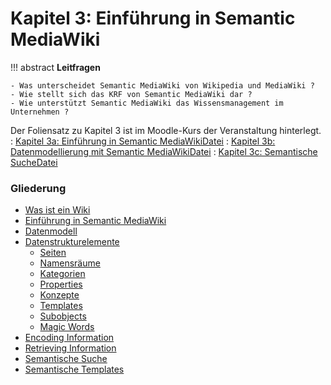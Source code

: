 # Kapitel 3: Einführung in Semantic MediaWiki


!!! abstract
    **Leitfragen**  

    - Was unterscheidet Semantic MediaWiki von Wikipedia und MediaWiki ?
    - Wie stellt sich das KRF von Semantic MediaWiki dar ?
    - Wie unterstützt Semantic MediaWiki das Wissensmanagement im Unternehmen ?


Der Foliensatz zu Kapitel 3 ist im Moodle-Kurs der Veranstaltung hinterlegt. 
: [Kapitel 3a: Einführung in Semantic MediaWikiDatei](https://lernen.h-da.de/mod/resource/view.php?id=526488)
: [Kapitel 3b: Datenmodellierung mit Semantic MediaWikiDatei](https://lernen.h-da.de/mod/resource/view.php?id=526489)
: [Kapitel 3c: Semantische SucheDatei](https://lernen.h-da.de/mod/resource/view.php?id=526490)


### Gliederung

- [Was ist ein Wiki](./wiki.md)
- [Einführung in Semantic MediaWiki](./smw.md)
- [Datenmodell](./datamodel.md)
- [Datenstrukturelemente](./datamodel.md)
    - [Seiten](./page.md)
    - [Namensräume](./namespaces.md)
    - [Kategorien](./categories.md)
    - [Properties](./properties.md)
    - [Konzepte](./concepts.md)
    - [Templates](./templates.md)
    - [Subobjects](./subobjects.md)
    - [Magic Words](magic_words.md)
- [Encoding Information](encoding.md)
- [Retrieving Information](retrieving.md)
- [Semantische Suche](ask.md)
- [Semantische Templates](semantic_templates.md)

<!-- - [Lektion xx: Aufbau einer Wissensbasis](...) -->

